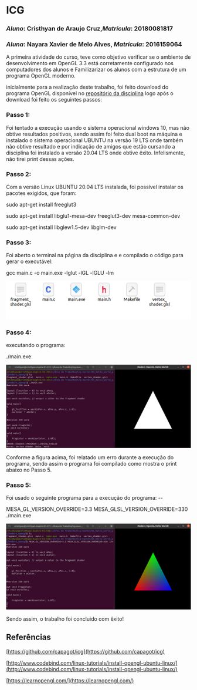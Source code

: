 # ICG
### _Aluno_: Cristhyan de Araujo Cruz,_Matrícula_: 20180081817
### _Aluna_: Nayara Xavier de Melo Alves, _Matrícula_: 2016159064

A primeira atividade do curso, teve como objetivo verificar se o ambiente de desenvolvimento em OpenGL 3.3 está corretamente configurado nos computadores dos alunos e  Familizarizar os alunos com a estrutura de um programa OpenGL moderno.

inicialmente para a realização deste trabalho, foi feito download do programa OpenGL disponível no [repositório da disciplina](https://github.com/capagot/icg/tree/master/01_hello_world_gl/modern_opengl) logo após o download foi feito os seguintes passos:

### Passo 1:

Foi tentado a execução usando o sistema operacional windows 10, mas não obtive resultados positivos, sendo assim foi feito dual boot na máquina e instalado o sistema operacional UBUNTU na versão 19 LTS onde também não obtive resultado e por indicação de amigos que estão cursando a disciplina foi instalado a versão 20.04 LTS onde obtive êxito. Infelismente, não tirei print dessas ações.

### Passo 2:

Com a versão Linux UBUNTU 20.04 LTS instalada, foi possível instalar os pacotes exigidos, que foram:

sudo apt-get install freeglut3

sudo apt-get install libglu1-mesa-dev freeglut3-dev mesa-common-dev

sudo apt-get install libglew1.5-dev libglm-dev

### Passo 3:

Foi aberto o terminal na página da disciplina e e compilado o código para gerar o executável:

gcc main.c -o main.exe -lglut -lGL -lGLU -lm

![](https://github.com/Cristhyan-Cruz/ICG/blob/main/Trabalho_01/print00.png)

### Passo 4:

executando o programa:

./main.exe

![](https://github.com/Cristhyan-Cruz/ICG/blob/main/Trabalho_01/print01.png)

Conforme a figura acima, foi relatado um erro durante a execução do programa, sendo assim o programa foi compilado como mostra o print abaixo no Passo 5.

### Passo 5:

Foi usado o seguinte programa para a execução do programa: --

MESA_GL_VERSION_OVERRIDE=3.3 MESA_GLSL_VERSION_OVERRIDE=330 ./main.exe

![](https://github.com/Cristhyan-Cruz/ICG/blob/main/Trabalho_01/print02.png)

Sendo assim, o trabalho foi concluido com êxito!

## Referências

[https://github.com/capagot/icg](https://github.com/capagot/icg)

[http://www.codebind.com/linux-tutorials/install-opengl-ubuntu-linux/](http://www.codebind.com/linux-tutorials/install-opengl-ubuntu-linux/)

[https://learnopengl.com/](https://learnopengl.com/)







